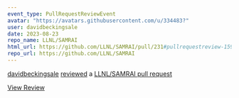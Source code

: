 ```yaml
---
event_type: PullRequestReviewEvent
avatar: "https://avatars.githubusercontent.com/u/334483?"
user: davidbeckingsale
date: 2023-08-23
repo_name: LLNL/SAMRAI
html_url: https://github.com/LLNL/SAMRAI/pull/231#pullrequestreview-1592401746
repo_url: https://github.com/LLNL/SAMRAI
---
```


<a href='https://github.com/davidbeckingsale' target='_blank'>davidbeckingsale</a> <a href='https://github.com/LLNL/SAMRAI/pull/231#pullrequestreview-1592401746' target='_blank'>reviewed</a> a <a href='https://github.com/LLNL/SAMRAI/pull/231' target='_blank'>LLNL/SAMRAI pull request</a>

<small></small>

<a href='https://github.com/LLNL/SAMRAI/pull/231#pullrequestreview-1592401746' target='_blank'>View Review</a>